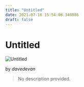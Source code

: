 ```yaml
---
title: "Untitled"
date: 2021-07-16 15:54:06.340986
draft: false
---
```


# Untitled

![Untitled](../images/f55901c8-e677-11eb-b77b-60f262b60b65.png)

by *davedevan*



> No description provided.